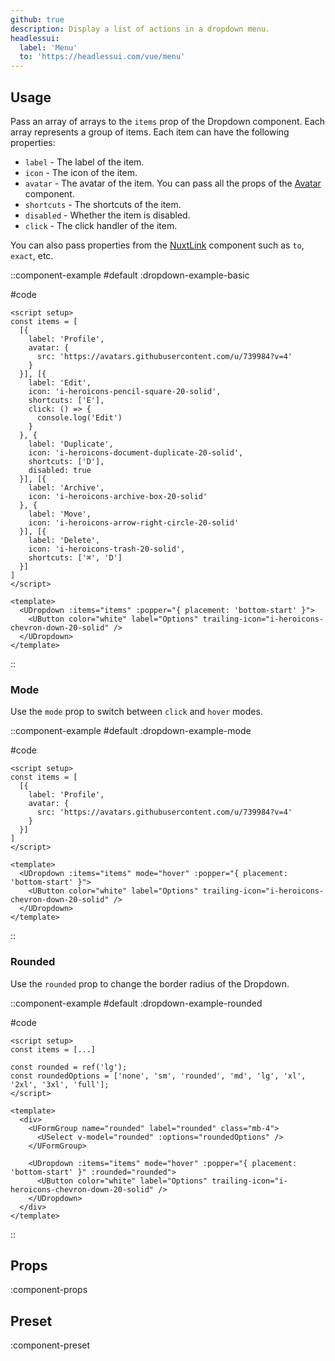 ```yaml
---
github: true
description: Display a list of actions in a dropdown menu.
headlessui:
  label: 'Menu'
  to: 'https://headlessui.com/vue/menu'
---
```


## Usage

Pass an array of arrays to the `items` prop of the Dropdown component. Each array represents a group of items. Each item can have the following properties:

- `label` - The label of the item.
- `icon` - The icon of the item.
- `avatar` - The avatar of the item. You can pass all the props of the [Avatar](/elements/avatar) component.
- `shortcuts` - The shortcuts of the item.
- `disabled` - Whether the item is disabled.
- `click` - The click handler of the item.

You can also pass properties from the [NuxtLink](https://nuxt.com/docs/api/components/nuxt-link#props) component such as `to`, `exact`, etc.

::component-example
#default
:dropdown-example-basic

#code
```vue
<script setup>
const items = [
  [{
    label: 'Profile',
    avatar: {
      src: 'https://avatars.githubusercontent.com/u/739984?v=4'
    }
  }], [{
    label: 'Edit',
    icon: 'i-heroicons-pencil-square-20-solid',
    shortcuts: ['E'],
    click: () => {
      console.log('Edit')
    }
  }, {
    label: 'Duplicate',
    icon: 'i-heroicons-document-duplicate-20-solid',
    shortcuts: ['D'],
    disabled: true
  }], [{
    label: 'Archive',
    icon: 'i-heroicons-archive-box-20-solid'
  }, {
    label: 'Move',
    icon: 'i-heroicons-arrow-right-circle-20-solid'
  }], [{
    label: 'Delete',
    icon: 'i-heroicons-trash-20-solid',
    shortcuts: ['⌘', 'D']
  }]
]
</script>

<template>
  <UDropdown :items="items" :popper="{ placement: 'bottom-start' }">
    <UButton color="white" label="Options" trailing-icon="i-heroicons-chevron-down-20-solid" />
  </UDropdown>
</template>
```
::

### Mode

Use the `mode` prop to switch between `click` and `hover` modes.

::component-example
#default
:dropdown-example-mode

#code
```vue
<script setup>
const items = [
  [{
    label: 'Profile',
    avatar: {
      src: 'https://avatars.githubusercontent.com/u/739984?v=4'
    }
  }]
]
</script>

<template>
  <UDropdown :items="items" mode="hover" :popper="{ placement: 'bottom-start' }">
    <UButton color="white" label="Options" trailing-icon="i-heroicons-chevron-down-20-solid" />
  </UDropdown>
</template>
```
::

### Rounded

Use the `rounded` prop to change the border radius of the Dropdown.

::component-example
#default
:dropdown-example-rounded

#code
```vue
<script setup>
const items = [...]

const rounded = ref('lg');
const roundedOptions = ['none', 'sm', 'rounded', 'md', 'lg', 'xl', '2xl', '3xl', 'full'];
</script>

<template>
  <div>
    <UFormGroup name="rounded" label="rounded" class="mb-4">
      <USelect v-model="rounded" :options="roundedOptions" />
    </UFormGroup>

    <UDropdown :items="items" mode="hover" :popper="{ placement: 'bottom-start' }" :rounded="rounded">
      <UButton color="white" label="Options" trailing-icon="i-heroicons-chevron-down-20-solid" />
    </UDropdown>
  </div>
</template>

```
::

## Props

:component-props

## Preset

:component-preset

